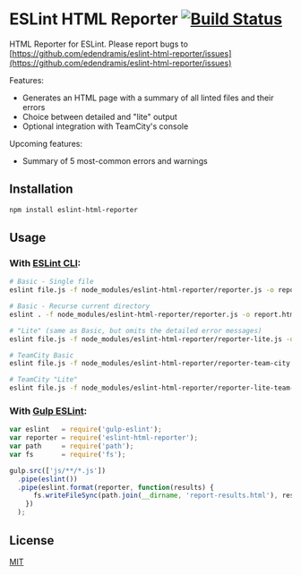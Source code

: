 # ESLint HTML Reporter [![Build Status](https://travis-ci.org/edendramis/eslint-html-reporter.svg?branch=master)](https://travis-ci.org/edendramis/eslint-html-reporter)

HTML Reporter for ESLint. Please report bugs to [https://github.com/edendramis/eslint-html-reporter/issues](https://github.com/edendramis/eslint-html-reporter/issues)

Features:
* Generates an HTML page with a summary of all linted files and their errors
* Choice between detailed and "lite" output
* Optional integration with TeamCity's console

Upcoming features:
* Summary of 5 most-common errors and warnings


## Installation

```sh
npm install eslint-html-reporter
```

## Usage

### With [ESLint CLI](http://eslint.org/docs/user-guide/command-line-interface):

```sh
# Basic - Single file
eslint file.js -f node_modules/eslint-html-reporter/reporter.js -o report.html

# Basic - Recurse current directory
eslint . -f node_modules/eslint-html-reporter/reporter.js -o report.html

# "Lite" (same as Basic, but omits the detailed error messages)
eslint file.js -f node_modules/eslint-html-reporter/reporter-lite.js -o report.html

# TeamCity Basic
eslint file.js -f node_modules/eslint-html-reporter/reporter-team-city.js -o report.html

# TeamCity "Lite"
eslint file.js -f node_modules/eslint-html-reporter/reporter-lite-team-city.js -o report.html
```

### With [Gulp ESLint](https://github.com/adametry/gulp-eslint):

```js
var eslint   = require('gulp-eslint');
var reporter = require('eslint-html-reporter');
var path     = require('path');
var fs       = require('fs');

gulp.src(['js/**/*.js'])
  .pipe(eslint())
  .pipe(eslint.format(reporter, function(results) {
      fs.writeFileSync(path.join(__dirname, 'report-results.html'), results);
    })
  );
```

## License

[MIT](https://github.com/edendramis/eslint-html-reporter/blob/master/LICENSE) 
